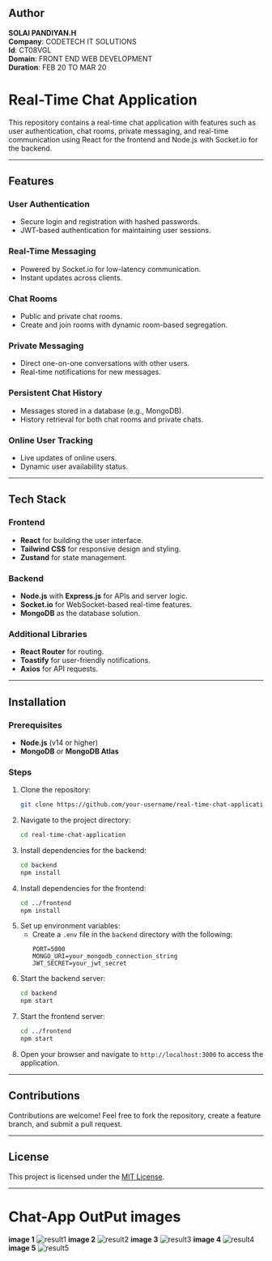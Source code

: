 ## Author
**SOLAI PANDIYAN.H**  
**Company**: CODETECH IT SOLUTIONS  
**Id**: CT08VGL  
**Domain**: FRONT END WEB DEVELOPMENT  
**Duration**: FEB 20 TO MAR 20


# Real-Time Chat Application
This repository contains a real-time chat application with features such as user authentication, chat rooms, private messaging, and real-time communication using React for the frontend and Node.js with Socket.io for the backend.

---

## Features

### User Authentication
- Secure login and registration with hashed passwords.
- JWT-based authentication for maintaining user sessions.

### Real-Time Messaging
- Powered by Socket.io for low-latency communication.
- Instant updates across clients.

### Chat Rooms
- Public and private chat rooms.
- Create and join rooms with dynamic room-based segregation.

### Private Messaging
- Direct one-on-one conversations with other users.
- Real-time notifications for new messages.

### Persistent Chat History
- Messages stored in a database (e.g., MongoDB).
- History retrieval for both chat rooms and private chats.

### Online User Tracking
- Live updates of online users.
- Dynamic user availability status.

---

## Tech Stack

### Frontend
- **React** for building the user interface.
- **Tailwind CSS** for responsive design and styling.
- **Zustand** for state management.

### Backend
- **Node.js** with **Express.js** for APIs and server logic.
- **Socket.io** for WebSocket-based real-time features.
- **MongoDB** as the database solution.

### Additional Libraries
- **React Router** for routing.
- **Toastify** for user-friendly notifications.
- **Axios** for API requests.

---

## Installation

### Prerequisites
- **Node.js** (v14 or higher)
- **MongoDB** or **MongoDB Atlas**

### Steps
1. Clone the repository:
   ```bash
   git clone https://github.com/your-username/real-time-chat-application.git
   ```
2. Navigate to the project directory:
   ```bash
   cd real-time-chat-application
   ```
3. Install dependencies for the backend:
   ```bash
   cd backend
   npm install
   ```
4. Install dependencies for the frontend:
   ```bash
   cd ../frontend
   npm install
   ```
5. Set up environment variables:
   - Create a `.env` file in the `backend` directory with the following:
     ```env
     PORT=5000
     MONGO_URI=your_mongodb_connection_string
     JWT_SECRET=your_jwt_secret
     ```
6. Start the backend server:
   ```bash
   cd backend
   npm start
   ```
7. Start the frontend server:
   ```bash
   cd ../frontend
   npm start
   ```
8. Open your browser and navigate to `http://localhost:3000` to access the application.

---

## Contributions
Contributions are welcome! Feel free to fork the repository, create a feature branch, and submit a pull request.

---

## License
This project is licensed under the [MIT License](LICENSE).

---






# Chat-App OutPut images

**image 1**
![result1](https://github.com/user-attachments/assets/7b8ddb47-c836-4a81-b245-622b8b255250)
**image 2**
![result2](https://github.com/user-attachments/assets/37138d4b-21ca-4132-b217-d9ca981fcb94)
**image 3**
![result3](https://github.com/user-attachments/assets/39591919-4cfe-42f5-a1ff-c7801cebbaef)
**image 4**
![result4](https://github.com/user-attachments/assets/a7b269e3-6e46-406d-8156-f67fb7a47850)
**image 5**
![result5](https://github.com/user-attachments/assets/d30f9eeb-9ba9-4a36-a04a-6e838a1bd50c)


